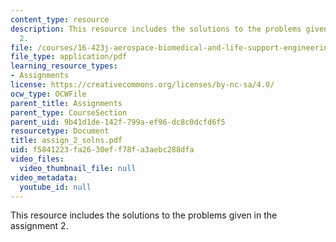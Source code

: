 ```yaml
---
content_type: resource
description: This resource includes the solutions to the problems given in the assignment
  2.
file: /courses/16-423j-aerospace-biomedical-and-life-support-engineering-spring-2006/f5841223fa2630eff78fa3aebc288dfa_assign_2_solns.pdf
file_type: application/pdf
learning_resource_types:
- Assignments
license: https://creativecommons.org/licenses/by-nc-sa/4.0/
ocw_type: OCWFile
parent_title: Assignments
parent_type: CourseSection
parent_uid: 9b41d1de-142f-799a-ef96-dc8c0dcfd6f5
resourcetype: Document
title: assign_2_solns.pdf
uid: f5841223-fa26-30ef-f78f-a3aebc288dfa
video_files:
  video_thumbnail_file: null
video_metadata:
  youtube_id: null
---
```

This resource includes the solutions to the problems given in the assignment 2.